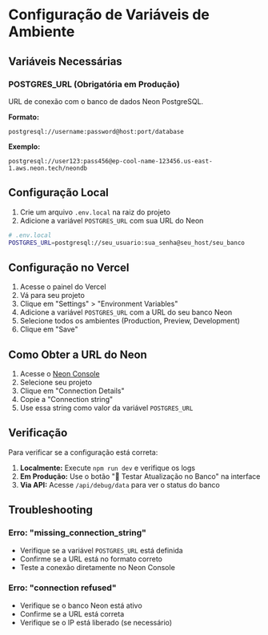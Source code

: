 # Configuração de Variáveis de Ambiente

## Variáveis Necessárias

### POSTGRES_URL (Obrigatória em Produção)
URL de conexão com o banco de dados Neon PostgreSQL.

**Formato:**
```
postgresql://username:password@host:port/database
```

**Exemplo:**
```
postgresql://user123:pass456@ep-cool-name-123456.us-east-1.aws.neon.tech/neondb
```

## Configuração Local

1. Crie um arquivo `.env.local` na raiz do projeto
2. Adicione a variável `POSTGRES_URL` com sua URL do Neon

```bash
# .env.local
POSTGRES_URL=postgresql://seu_usuario:sua_senha@seu_host/seu_banco
```

## Configuração no Vercel

1. Acesse o painel do Vercel
2. Vá para seu projeto
3. Clique em "Settings" > "Environment Variables"
4. Adicione a variável `POSTGRES_URL` com a URL do seu banco Neon
5. Selecione todos os ambientes (Production, Preview, Development)
6. Clique em "Save"

## Como Obter a URL do Neon

1. Acesse o [Neon Console](https://console.neon.tech)
2. Selecione seu projeto
3. Clique em "Connection Details"
4. Copie a "Connection string"
5. Use essa string como valor da variável `POSTGRES_URL`

## Verificação

Para verificar se a configuração está correta:

1. **Localmente:** Execute `npm run dev` e verifique os logs
2. **Em Produção:** Use o botão "🧪 Testar Atualização no Banco" na interface
3. **Via API:** Acesse `/api/debug/data` para ver o status do banco

## Troubleshooting

### Erro: "missing_connection_string"
- Verifique se a variável `POSTGRES_URL` está definida
- Confirme se a URL está no formato correto
- Teste a conexão diretamente no Neon Console

### Erro: "connection refused"
- Verifique se o banco Neon está ativo
- Confirme se a URL está correta
- Verifique se o IP está liberado (se necessário) 